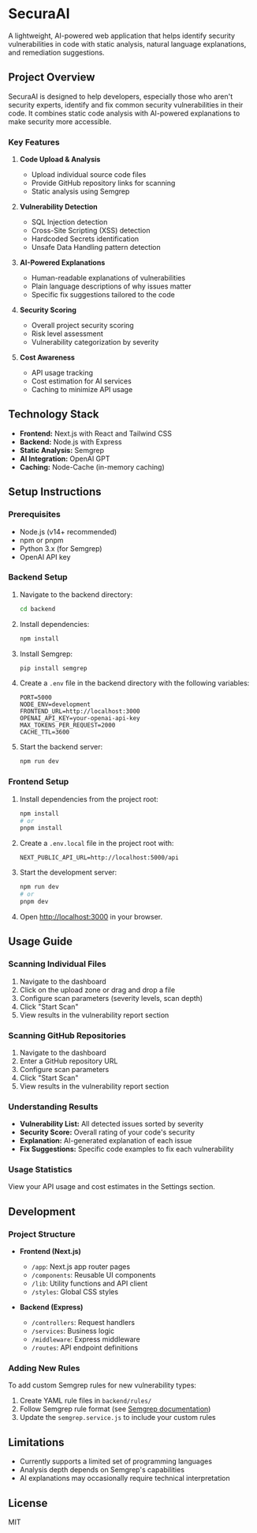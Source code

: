 # SecuraAI

A lightweight, AI-powered web application that helps identify security vulnerabilities in code with static analysis, natural language explanations, and remediation suggestions.

## Project Overview

SecuraAI is designed to help developers, especially those who aren't security experts, identify and fix common security vulnerabilities in their code. It combines static code analysis with AI-powered explanations to make security more accessible.

### Key Features

1. **Code Upload & Analysis**
   - Upload individual source code files
   - Provide GitHub repository links for scanning
   - Static analysis using Semgrep

2. **Vulnerability Detection**
   - SQL Injection detection
   - Cross-Site Scripting (XSS) detection
   - Hardcoded Secrets identification
   - Unsafe Data Handling pattern detection

3. **AI-Powered Explanations**
   - Human-readable explanations of vulnerabilities
   - Plain language descriptions of why issues matter
   - Specific fix suggestions tailored to the code

4. **Security Scoring**
   - Overall project security scoring
   - Risk level assessment
   - Vulnerability categorization by severity

5. **Cost Awareness**
   - API usage tracking
   - Cost estimation for AI services
   - Caching to minimize API usage

## Technology Stack

- **Frontend:** Next.js with React and Tailwind CSS
- **Backend:** Node.js with Express
- **Static Analysis:** Semgrep
- **AI Integration:** OpenAI GPT
- **Caching:** Node-Cache (in-memory caching)

## Setup Instructions

### Prerequisites

- Node.js (v14+ recommended)
- npm or pnpm
- Python 3.x (for Semgrep)
- OpenAI API key

### Backend Setup

1. Navigate to the backend directory:
   ```bash
   cd backend
   ```

2. Install dependencies:
   ```bash
   npm install
   ```

3. Install Semgrep:
   ```bash
   pip install semgrep
   ```

4. Create a `.env` file in the backend directory with the following variables:
   ```
   PORT=5000
   NODE_ENV=development
   FRONTEND_URL=http://localhost:3000
   OPENAI_API_KEY=your-openai-api-key
   MAX_TOKENS_PER_REQUEST=2000
   CACHE_TTL=3600
   ```

5. Start the backend server:
   ```bash
   npm run dev
   ```

### Frontend Setup

1. Install dependencies from the project root:
   ```bash
   npm install
   # or
   pnpm install
   ```

2. Create a `.env.local` file in the project root with:
   ```
   NEXT_PUBLIC_API_URL=http://localhost:5000/api
   ```

3. Start the development server:
   ```bash
   npm run dev
   # or
   pnpm dev
   ```

4. Open [http://localhost:3000](http://localhost:3000) in your browser.

## Usage Guide

### Scanning Individual Files

1. Navigate to the dashboard
2. Click on the upload zone or drag and drop a file
3. Configure scan parameters (severity levels, scan depth)
4. Click "Start Scan"
5. View results in the vulnerability report section

### Scanning GitHub Repositories

1. Navigate to the dashboard
2. Enter a GitHub repository URL
3. Configure scan parameters
4. Click "Start Scan"
5. View results in the vulnerability report section

### Understanding Results

- **Vulnerability List:** All detected issues sorted by severity
- **Security Score:** Overall rating of your code's security
- **Explanation:** AI-generated explanation of each issue
- **Fix Suggestions:** Specific code examples to fix each vulnerability

### Usage Statistics

View your API usage and cost estimates in the Settings section.

## Development

### Project Structure

- **Frontend (Next.js)**
  - `/app`: Next.js app router pages
  - `/components`: Reusable UI components
  - `/lib`: Utility functions and API client
  - `/styles`: Global CSS styles

- **Backend (Express)**
  - `/controllers`: Request handlers
  - `/services`: Business logic
  - `/middleware`: Express middleware
  - `/routes`: API endpoint definitions

### Adding New Rules

To add custom Semgrep rules for new vulnerability types:

1. Create YAML rule files in `backend/rules/`
2. Follow Semgrep rule format (see [Semgrep documentation](https://semgrep.dev/docs/writing-rules/rule-syntax/))
3. Update the `semgrep.service.js` to include your custom rules

## Limitations

- Currently supports a limited set of programming languages
- Analysis depth depends on Semgrep's capabilities
- AI explanations may occasionally require technical interpretation

## License

MIT